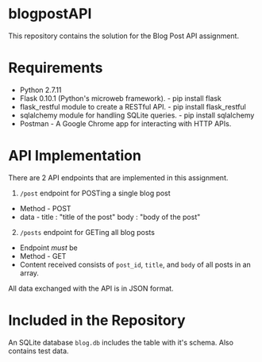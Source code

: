 # blogpostAPI

This repository contains the solution for the Blog Post API assignment.

# Requirements

* Python 2.7.11
* Flask 0.10.1 (Python's microweb framework). - pip install flask
* flask_restful module to create a RESTful API. - pip install flask_restful
* sqlalchemy module for handling SQLite queries. - pip install sqlalchemy
* Postman - A Google Chrome app for interacting with HTTP APIs.

# API Implementation

There are 2 API endpoints that are implemented in this assignment.

1. `/post` endpoint for POSTing a single blog post
  * Method - POST
  * data -
       title : "title of the post"
       body  : "body of the post"      
  
2. `/posts` endpoint for GETing all blog posts
  * Endpoint *must* be 
  * Method - GET
  * Content received consists of `post_id`, `title`, and `body` of all posts in an array.

All data exchanged with the API is in JSON format.

# Included in the Repository

An SQLite database `blog.db` includes the table with it's schema. Also contains test data.
